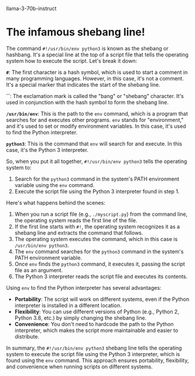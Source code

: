 llama-3-70b-instruct

# The infamous shebang line!

The command `#!/usr/bin/env python3` is known as the shebang or hashbang. It's a special line at the top of a script file that tells the operating system how to execute the script. Let's break it down:

**`#`**: The first character is a hash symbol, which is used to start a comment in many programming languages. However, in this case, it's not a comment. It's a special marker that indicates the start of the shebang line.

**``**: The exclamation mark is called the "bang" or "shebang" character. It's used in conjunction with the hash symbol to form the shebang line.

**`/usr/bin/env`**: This is the path to the `env` command, which is a program that searches for and executes other programs. `env` stands for "environment," and it's used to set or modify environment variables. In this case, it's used to find the Python interpreter.

**`python3`**: This is the command that `env` will search for and execute. In this case, it's the Python 3 interpreter.

So, when you put it all together, `#!/usr/bin/env python3` tells the operating system to:

1. Search for the `python3` command in the system's PATH environment variable using the `env` command.
2. Execute the script file using the Python 3 interpreter found in step 1.

Here's what happens behind the scenes:

1. When you run a script file (e.g., `./myscript.py`) from the command line, the operating system reads the first line of the file.
2. If the first line starts with `#!`, the operating system recognizes it as a shebang line and extracts the command that follows.
3. The operating system executes the command, which in this case is `/usr/bin/env python3`.
4. The `env` command searches for the `python3` command in the system's PATH environment variable.
5. Once `env` finds the `python3` command, it executes it, passing the script file as an argument.
6. The Python 3 interpreter reads the script file and executes its contents.

Using `env` to find the Python interpreter has several advantages:

* **Portability**: The script will work on different systems, even if the Python interpreter is installed in a different location.
* **Flexibility**: You can use different versions of Python (e.g., Python 2, Python 3.8, etc.) by simply changing the shebang line.
* **Convenience**: You don't need to hardcode the path to the Python interpreter, which makes the script more maintainable and easier to distribute.

In summary, the `#!/usr/bin/env python3` shebang line tells the operating system to execute the script file using the Python 3 interpreter, which is found using the `env` command. This approach ensures portability, flexibility, and convenience when running scripts on different systems.
